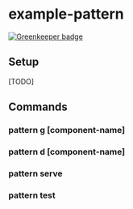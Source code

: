 # example-pattern

[![Greenkeeper badge](https://badges.greenkeeper.io/jholt1/example-pattern.svg)](https://greenkeeper.io/)

## Setup

[TODO]

## Commands

### pattern g [component-name]

### pattern d [component-name]

### pattern serve

### pattern test
